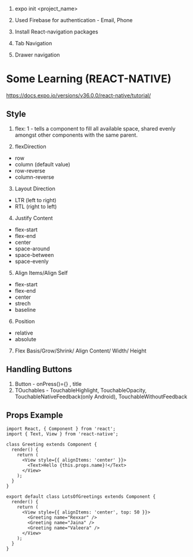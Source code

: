 1. expo init <project_name>

2. Used Firebase for authentication - Email, Phone

3. Install React-navigation packages

4. Tab Navigation

5. Drawer navigation

# Some Learning (REACT-NATIVE)

https://docs.expo.io/versions/v36.0.0/react-native/tutorial/

## Style

1. flex: 1 - tells a component to fill all available space, shared evenly amongst other components with the same parent.

2. flexDirection

- row
- column (default value)
- row-reverse
- column-reverse

3. Layout Direction

- LTR (left to right)
- RTL (right to left)

4. Justify Content

- flex-start
- flex-end
- center
- space-around
- space-between
- space-evenly

5. Align Items/Align Self

- flex-start
- flex-end
- center
- strech
- baseline

6. Position

- relative
- absolute

7. Flex Basis/Grow/Shrink/ Align Content/ Width/ Height

## Handling Buttons

1. Button - onPress()={} , title
2. TOuchables - TouchableHighlight, TouchableOpacity, TouchableNativeFeedback(only Android), TouchableWithoutFeedback

## Props Example

```
import React, { Component } from 'react';
import { Text, View } from 'react-native';

class Greeting extends Component {
  render() {
    return (
      <View style={{ alignItems: 'center' }}>
        <Text>Hello {this.props.name}!</Text>
      </View>
    );
  }
}

export default class LotsOfGreetings extends Component {
  render() {
    return (
      <View style={{ alignItems: 'center', top: 50 }}>
        <Greeting name="Rexxar" />
        <Greeting name="Jaina" />
        <Greeting name="Valeera" />
      </View>
    );
  }
}
```
